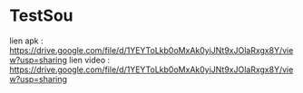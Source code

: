 # TestSou

lien apk : https://drive.google.com/file/d/1YEYToLkb0oMxAk0yiJNt9xJOlaRxgx8Y/view?usp=sharing
lien video : https://drive.google.com/file/d/1YEYToLkb0oMxAk0yiJNt9xJOlaRxgx8Y/view?usp=sharing
